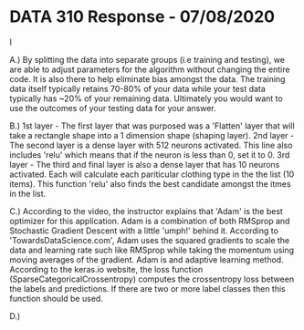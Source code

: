 # DATA 310 Response - 07/08/2020

I

A.) By splitting the data into separate groups (i.e training and testing), we are able to adjust parameters for the algorithm
    without changing the entire code. It is also there to help eliminate bias amongst the data. The training data itself typically 
    retains 70-80% of your data while your test data typically has ~20% of your remaining data. Ultimately you would want to use
    the outcomes of your testing data for your answer. 
    
B.) 1st layer 
      - The first layer that was purposed was a 'Flatten' layer that will take a rectangle shape into a 1 dimension shape (shaping layer).
    2nd layer
      - The second layer is a dense layer with 512 neurons activated. This line also includes 'relu' which means that if the neuron is less
        than 0, set it to 0.
    3rd layer
      - The third and final layer is also a dense layer that has 10 neurons activated. Each will calculate each pariticular clothing
        type in the the list (10 items). This function 'relu' also finds the best candidate amongst the itmes in the list.
        
C.) According to the video, the instructor explains that 'Adam' is the best optimizer for this application. Adam is a combination of both
    RMSprop and Stochastic Gradient Descent with a little 'umph!' behind it. According to 'TowardsDataScience.com', Adam uses the squared
    gradients to scale the data and learning rate such like RMSprop while taking the momentum using moving averages of the gradient. Adam is 
    and adaptive learning method. According to the keras.io website, the loss function (SparseCategoricalCrossentropy) computes the 
    crossentropy loss between the labels and predictions. If there are two or more label classes then this function should be used. 
    
D.) 
